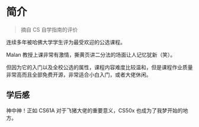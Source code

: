 # 简介 <Badge type="tip" text="已完成" />

> 摘自 CS 自学指南的评价

连续多年被哈佛大学学生评为最受欢迎的公选课程。

Malan 教授上课非常有激情，撕黄页讲二分法的场面让人记忆犹新（笑）。

但因为它的入门以及全校公选的属性，课程内容难度比较温和，但是课程作业质量非常高而且全部免费开源，非常适合小白入门，或者大佬休闲。


## 学后感

神中神！正如 CS61A 对于飞猪大佬的重要意义，CS50x 也成为了我梦开始的地方。